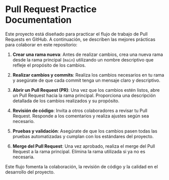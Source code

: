 # Pull Request Practice Documentation

Este proyecto está diseñado para practicar el flujo de trabajo de Pull Requests en GitHub. A continuación, se describen las mejores prácticas para colaborar en este repositorio:

1. **Crear una rama nueva**: Antes de realizar cambios, crea una nueva rama desde la rama principal (`main`) utilizando un nombre descriptivo que refleje el propósito de los cambios.

2. **Realizar cambios y commits**: Realiza los cambios necesarios en tu rama y asegúrate de que cada commit tenga un mensaje claro y descriptivo.

3. **Abrir un Pull Request (PR)**: Una vez que los cambios estén listos, abre un Pull Request hacia la rama principal. Proporciona una descripción detallada de los cambios realizados y su propósito.

4. **Revisión de código**: Invita a otros colaboradores a revisar tu Pull Request. Responde a los comentarios y realiza ajustes según sea necesario.

5. **Pruebas y validación**: Asegúrate de que los cambios pasen todas las pruebas automatizadas y cumplan con los estándares del proyecto.

6. **Merge del Pull Request**: Una vez aprobado, realiza el merge del Pull Request a la rama principal. Elimina la rama utilizada si ya no es necesaria.

Este flujo fomenta la colaboración, la revisión de código y la calidad en el desarrollo del proyecto.
